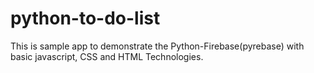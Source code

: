 # python-to-do-list
This is sample app to demonstrate the Python-Firebase(pyrebase) with basic javascript, CSS and HTML Technologies.
